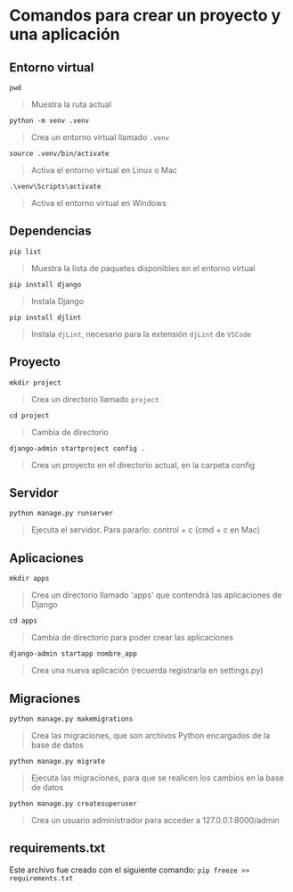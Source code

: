 # Comandos para crear un proyecto y una aplicación

## Entorno virtual

`pwd`
> Muestra la ruta actual

`python -m venv .venv`
> Crea un entorno virtual llamado `.venv`

`source .venv/bin/activate`
> Activa el entorno virtual en Linux o Mac

`.\venv\Scripts\activate`
> Activa el entorno virtual en Windows

## Dependencias

`pip list`
> Muestra la lista de paquetes disponibles en el entorno virtual

`pip install django`
> Instala Django

`pip install djlint`
> Instala `djLint`, necesario para la extensión `djLint` de `VSCode`

## Proyecto

`mkdir project`
> Crea un directorio llamado `project`

`cd project`
> Cambia de directorio

`django-admin startproject config .`
> Crea un proyecto en el directorio actual, en la carpeta config

## Servidor

`python manage.py runserver`
> Ejecuta el servidor. Para pararlo: control + c (cmd + c en Mac)

## Aplicaciones

`mkdir apps`
> Crea un directorio llamado 'apps' que contendrá las aplicaciones de Django

`cd apps`
> Cambia de directorio para poder crear las aplicaciones

`django-admin startapp nombre_app`
> Crea una nueva aplicación (recuerda registrarla en settings.py)

## Migraciones

`python manage.py makemigrations`
> Crea las migraciones, que son archivos Python encargados de la base de datos

`python manage.py migrate`
> Ejecuta las migraciones, para que se realicen los cambios en la base de datos

`python manage.py createsuperuser`
> Crea un usuario administrador para acceder a 127.0.0.1:8000/admin

## requirements.txt

Este archivo fue creado con el siguiente comando:
`pip freeze >> requirements.txt`
